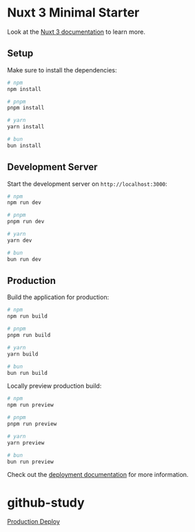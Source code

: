 # Nuxt 3 Minimal Starter

Look at the
[Nuxt 3 documentation](https://nuxt.com/docs/getting-started/introduction) to
learn more.

## Setup

Make sure to install the dependencies:

```bash
# npm
npm install

# pnpm
pnpm install

# yarn
yarn install

# bun
bun install
```

## Development Server

Start the development server on `http://localhost:3000`:

```bash
# npm
npm run dev

# pnpm
pnpm run dev

# yarn
yarn dev

# bun
bun run dev
```

## Production

Build the application for production:

```bash
# npm
npm run build

# pnpm
pnpm run build

# yarn
yarn build

# bun
bun run build
```

Locally preview production build:

```bash
# npm
npm run preview

# pnpm
pnpm run preview

# yarn
yarn preview

# bun
bun run preview
```

Check out the
[deployment documentation](https://nuxt.com/docs/getting-started/deployment) for
more information.

# github-study

[Production Deploy](https://main--zesty-cascaron-59075b.netlify.app/)
